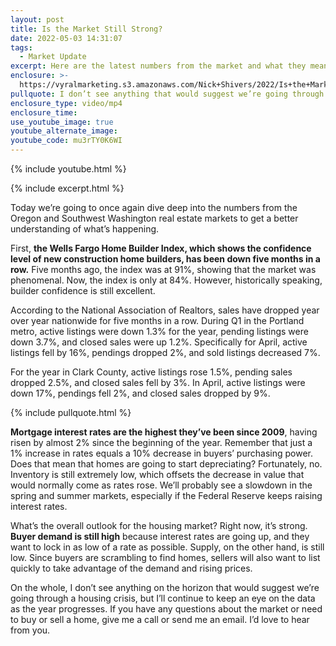 ```yaml
---
layout: post
title: Is the Market Still Strong?
date: 2022-05-03 14:31:07
tags:
  - Market Update
excerpt: Here are the latest numbers from the market and what they mean for you.
enclosure: >-
  https://vyralmarketing.s3.amazonaws.com/Nick+Shivers/2022/Is+the+Market+Still+Strong_.mp4
pullquote: I don’t see anything that would suggest we’re going through a housing crisis.
enclosure_type: video/mp4
enclosure_time:
use_youtube_image: true
youtube_alternate_image:
youtube_code: mu3rTY0K6WI
---
```

{% include youtube.html %}

{% include excerpt.html %}

Today we’re going to once again dive deep into the numbers from the Oregon and Southwest Washington real estate markets to get a better understanding of what’s happening.

First, **the Wells Fargo Home Builder Index, which shows the confidence level of new construction home builders, has been down five months in a row.** Five months ago, the index was at 91%, showing that the market was phenomenal. Now, the index is only at 84%. However, historically speaking, builder confidence is still excellent.

According to the National Association of Realtors, sales have dropped year over year nationwide for five months in a row. During Q1 in the Portland metro, active listings were down 1.3% for the year, pending listings were down 3.7%, and closed sales were up 1.2%. Specifically for April, active listings fell by 16%, pendings dropped 2%, and sold listings decreased 7%.

For the year in Clark County, active listings rose 1.5%, pending sales dropped 2.5%, and closed sales fell by 3%. In April, active listings were down 17%, pendings fell 2%, and closed sales dropped by 9%.

{% include pullquote.html %}

**Mortgage interest rates are the highest they’ve been since 2009**, having risen by almost 2% since the beginning of the year. Remember that just a 1% increase in rates equals a 10% decrease in buyers’ purchasing power. Does that mean that homes are going to start depreciating? Fortunately, no. Inventory is still extremely low, which offsets the decrease in value that would normally come as rates rose. We’ll probably see a slowdown in the spring and summer markets, especially if the Federal Reserve keeps raising interest rates.

What’s the overall outlook for the housing market? Right now, it’s strong. **Buyer demand is still high** because interest rates are going up, and they want to lock in as low of a rate as possible. Supply, on the other hand, is still low. Since buyers are scrambling to find homes, sellers will also want to list quickly to take advantage of the demand and rising prices.

On the whole, I don’t see anything on the horizon that would suggest we’re going through a housing crisis, but I’ll continue to keep an eye on the data as the year progresses. If you have any questions about the market or need to buy or sell a home, give me a call or send me an email. I’d love to hear from you.
